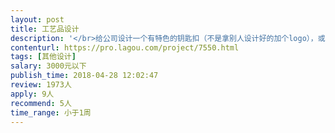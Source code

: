 ```yaml
---                
layout: post       
title: 工艺品设计           
description: '</br>给公司设计一个有特色的钥匙扣（不是拿别人设计好的加个logo），或是其他小型的工艺品，用作纪念物。</br>希望设计的比较快，而且要有耐心，保证及时修改</br>'     
contenturl: https://pro.lagou.com/project/7550.html      
tags: [其他设计]            
salary: 3000元以下          
publish_time: 2018-04-28 12:02:47         
review: 1973人                   
apply: 9人                   
recommend: 5人                   
time_range: 小于1周              
---                 
```

